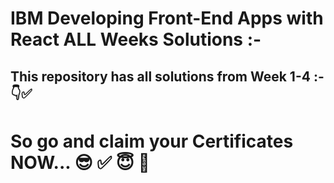 # IBM Developing Front-End Apps with React ALL Weeks Solutions :-
## This repository has all solutions from Week 1-4 :- 👇✅
# So go and claim your Certificates NOW... 😎 ✅ 😇 💯

